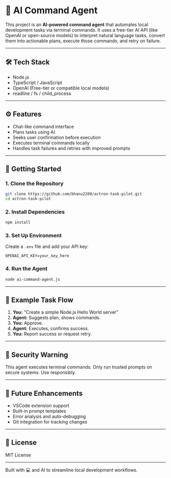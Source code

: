 # 🧠 AI Command Agent

This project is an **AI-powered command agent** that automates local development tasks via terminal commands. It uses a free-tier AI API (like OpenAI or open-source models) to interpret natural language tasks, convert them into actionable plans, execute those commands, and retry on failure.

---

## 🛠 Tech Stack
- Node.js
- TypeScript / JavaScript
- OpenAI (Free-tier or compatible local models)
- readline / fs / child_process

---

## ⚙️ Features
- Chat-like command interface
- Plans tasks using AI
- Seeks user confirmation before execution
- Executes terminal commands locally
- Handles task failures and retries with improved prompts

---

## 🚀 Getting Started

### 1. Clone the Repository
```bash
git clone https://github.com/bhanu2209/actron-task-pilot.git
cd actron-task-pilot
```

### 2. Install Dependencies
```bash
npm install
```

### 3. Set Up Environment
Create a `.env` file and add your API key:
```
OPENAI_API_KEY=your_key_here
```

### 4. Run the Agent
```bash
node ai-command-agent.js
```

---

## 🧪 Example Task Flow

1. **You:** "Create a simple Node.js Hello World server"
2. **Agent:** Suggests plan, shows commands.
3. **You:** Approve.
4. **Agent:** Executes, confirms success.
5. **You:** Report success or request retry.

---

## 🔐 Security Warning
This agent executes terminal commands. Only run trusted prompts on secure systems. Use responsibly.

---

## 🧩 Future Enhancements
- VSCode extension support
- Built-in prompt templates
- Error analysis and auto-debugging
- Git integration for tracking changes

---

## 📄 License
MIT License

---

Built with 💻 and AI to streamline local development workflows.
